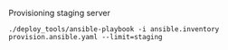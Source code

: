 Provisioning staging server

    ./deploy_tools/ansible-playbook -i ansible.inventory provision.ansible.yaml --limit=staging
